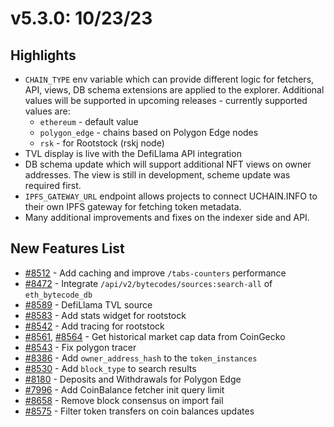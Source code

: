 # v5.3.0: 10/23/23

## Highlights

* &#x20;`CHAIN_TYPE` env variable which can provide different logic for fetchers, API, views, DB schema extensions are applied to the explorer. Additional values will be supported in upcoming releases - currently supported values are:
  * `ethereum` - default value
  * `polygon_edge` - chains based on Polygon Edge nodes
  * `rsk` - for Rootstock (rskj node)
* TVL display is live with the DefiLlama API integration
* DB schema update which will support additional NFT views on owner addresses. The view is still in development, scheme update was required first.&#x20;
* `IPFS_GATEWAY_URL` endpoint allows projects to connect UCHAIN.INFO to their own IPFS gateway for fetching token metadata.
* Many additional improvements and fixes on the indexer side and API.

## New Features List

* [#8512](https://github.com/UdotCASH/uchain-info//pull/8512) - Add caching and improve `/tabs-counters` performance
* [#8472](https://github.com/UdotCASH/uchain-info//pull/8472) - Integrate `/api/v2/bytecodes/sources:search-all` of `eth_bytecode_db`
* [#8589](https://github.com/UdotCASH/uchain-info//pull/8589) - DefiLlama TVL source
* [#8583](https://github.com/UdotCASH/uchain-info//pull/8583) - Add stats widget for rootstock
* [#8542](https://github.com/UdotCASH/uchain-info//pull/8542) - Add tracing for rootstock
* [#8561](https://github.com/UdotCASH/uchain-info//pull/8561), [#8564](https://github.com/UdotCASH/uchain-info//pull/8564) - Get historical market cap data from CoinGecko
* [#8543](https://github.com/UdotCASH/uchain-info//pull/8543) - Fix polygon tracer
* [#8386](https://github.com/UdotCASH/uchain-info//pull/8386) - Add `owner_address_hash` to the `token_instances`
* [#8530](https://github.com/UdotCASH/uchain-info//pull/8530) - Add `block_type` to search results
* [#8180](https://github.com/UdotCASH/uchain-info//pull/8180) - Deposits and Withdrawals for Polygon Edge
* [#7996](https://github.com/UdotCASH/uchain-info//pull/7996) - Add CoinBalance fetcher init query limit
* [#8658](https://github.com/UdotCASH/uchain-info//pull/8658) - Remove block consensus on import fail
* [#8575](https://github.com/UdotCASH/uchain-info//pull/8575) - Filter token transfers on coin balances updates
